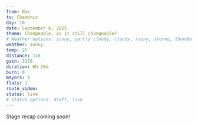 ```yaml
---
from: Nax
to: Chamonix
day: 10
date: September 6, 2025
theme: Changeable, is it still changeable?
# Weather options: sunny, partly cloudy, cloudy, rainy, stormy, thunder, snowy, foggy
weather: sunny
temp: 25
distance: 116
gain: 3176
duration: 6h 26m
burn: 0
mayors: 1
flats: 1
route_video: 
status: live
# status options: draft, live
---
```


Stage recap coming soon!
